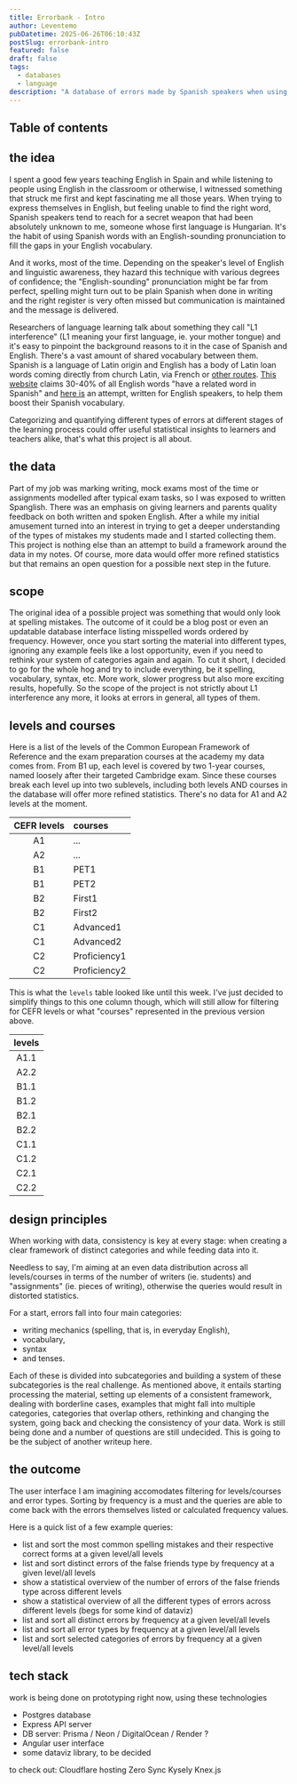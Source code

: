 ```yaml
---
title: Errorbank - Intro
author: Leventemo
pubDatetime: 2025-06-26T06:10:43Z
postSlug: errorbank-intro
featured: false
draft: false
tags:
  - databases
  - language
description: "A database of errors made by Spanish speakers when using English."
---
```


## Table of contents

## the idea

I spent a good few years teaching English in Spain and while listening to people using English in the classroom or otherwise, I witnessed something that struck me first and kept fascinating me all those years. When trying to express themselves in English, but feeling unable to find the right word, Spanish speakers tend to reach for a secret weapon that had been absolutely unknown to me, someone whose first language is Hungarian. It's the habit of using Spanish words with an English-sounding pronunciation to fill the gaps in your English vocabulary.

And it works, most of the time. Depending on the speaker's level of English and linguistic awareness, they hazard this technique with various degrees of confidence; the "English-sounding" pronunciation might be far from perfect, spelling might turn out to be plain Spanish when done in writing and the right register is very often missed but communication is maintained and the message is delivered.

Researchers of language learning talk about something they call "L1 interference" (L1 meaning your first language, ie. your mother tongue) and it's easy to pinpoint the background reasons to it in the case of Spanish and English. There's a vast amount of shared vocabulary between them. Spanish is a language of Latin origin and English has a body of Latin loan words coming directly from church Latin, via French or [other routes](https://en.wikipedia.org/wiki/Latin_influence_in_English). [This website](https://www.colorincolorado.org/guide/cognate-list-english-and-spanish) claims 30-40% of all English words "have a related word in Spanish" and [here is](https://www.quia.com/files/quia/users/ijcano/SPAN_FALL_2010/SPAN_2001/Instant-Spanish-Vocabulary---September-2010.pdf) an attempt, written for English speakers, to help them boost their Spanish vocabulary.

Categorizing and quantifying different types of errors at different stages of the learning process could offer useful statistical insights to learners and teachers alike, that's what this project is all about.

## the data

Part of my job was marking writing, mock exams most of the time or assignments modelled after typical exam tasks, so I was exposed to written Spanglish. There was an emphasis on giving learners and parents quality feedback on both written and spoken English. After a while my initial amusement turned into an interest in trying to get a deeper understanding of the types of mistakes my students made and I started collecting them. This project is nothing else than an attempt to build a framework around the data in my notes. Of course, more data would offer more refined statistics but that remains an open question for a possible next step in the future.

## scope

The original idea of a possible project was something that would only look at spelling mistakes. The outcome of it could be a blog post or even an updatable database interface listing misspelled words ordered by frequency. However, once you start sorting the material into different types, ignoring any example feels like a lost opportunity, even if you need to rethink your system of categories again and again. To cut it short, I decided to go for the whole hog and try to include everything, be it spelling, vocabulary, syntax, etc. More work, slower progress but also more exciting results, hopefully. So the scope of the project is not strictly about L1 interference any more, it looks at errors in general, all types of them.

## levels and courses

Here is a list of the levels of the Common European Framework of Reference and the exam preparation courses at the academy my data comes from. From B1 up, each level is covered by two 1-year courses, named loosely after their targeted Cambridge exam. Since these courses break each level up into two sublevels, including both levels AND courses in the database will offer more refined statistics. There's no data for A1 and A2 levels at the moment.

| CEFR levels |   courses   |
| :---------: | :---------- |
| A1         | ...          |
| A2         | ...          |
| B1         | PET1         |
| B1         | PET2         |
| B2         | First1       |
| B2         | First2       |
| C1         | Advanced1    |
| C1         | Advanced2    |
| C2         | Proficiency1 |
| C2         | Proficiency2 |

This is what the `levels` table looked like until this week. I've just decided to simplify things to this one column though, which will still allow for filtering for CEFR levels or what "courses" represented in the previous version above.

| levels |
| :----: |
| A1.1   |
| A2.2   |
| B1.1   |
| B1.2   |
| B2.1   |
| B2.2   |
| C1.1   |
| C1.2   |
| C2.1   |
| C2.2   |

## design principles

When working with data, consistency is key at every stage: when creating a clear framework of distinct categories and while feeding data into it.

Needless to say, I'm aiming at an even data distribution across all levels/courses in terms of the number of writers (ie. students) and "assignments" (ie. pieces of writing), otherwise the queries would result in distorted statistics.

For a start, errors fall into four main categories:
* writing mechanics (spelling, that is, in everyday English),
* vocabulary,
* syntax
* and tenses.

Each of these is divided into subcategories and building a system of these subcategories is the real challenge. As mentioned above, it entails starting processing the material, setting up elements of a consistent framework, dealing with borderline cases, examples that might fall into multiple categories, categories that overlap others, rethinking and changing the system, going back and checking the consistency of your data. Work is still being done and a number of questions are still undecided. This is going to be the subject of another writeup here.

## the outcome

The user interface I am imagining accomodates filtering for levels/courses and error types. Sorting by frequency is a must and the queries are able to come back with the errors themselves listed or calculated frequency values.

Here is a quick list of a few example queries:
* list and sort the most common spelling mistakes and their respective correct forms at a given level/all levels
* list and sort distinct errors of the false friends type by frequency at a given level/all levels
* show a statistical overview of the number of errors of the false friends type across different levels
* show a statistical overview of all the different types of errors across different levels (begs for some kind of dataviz)
* list and sort all distinct errors by frequency at a given level/all levels
* list and sort all error types by frequency at a given level/all levels
* list and sort selected categories of errors by frequency at a given level/all levels

## tech stack

work is being done on prototyping right now, using these technologies
* Postgres database
* Express API server
* DB server: Prisma / Neon / DigitalOcean / Render ?
* Angular user interface
* some dataviz library, to be decided

to check out:
Cloudflare hosting
Zero Sync
Kysely
Knex.js
